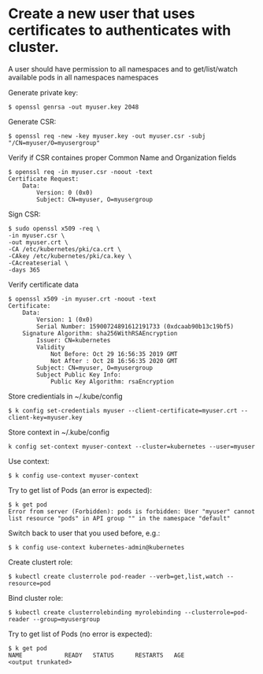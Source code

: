 # Create a new user that uses certificates to authenticates with cluster.
A user should have permission to all namespaces and to get/list/watch available pods in all namespaces namespaces


Generate private key:
```
$ openssl genrsa -out myuser.key 2048
```

Generate CSR:
```
$ openssl req -new -key myuser.key -out myuser.csr -subj "/CN=myuser/O=myusergroup" 
```

Verify if CSR containes proper Common Name and Organization fields
```
$ openssl req -in myuser.csr -noout -text
Certificate Request:
    Data:
        Version: 0 (0x0)
        Subject: CN=myuser, O=myusergroup

```

Sign CSR:
```
$ sudo openssl x509 -req \
-in myuser.csr \
-out myuser.crt \
-CA /etc/kubernetes/pki/ca.crt \
-CAkey /etc/kubernetes/pki/ca.key \
-CAcreateserial \
-days 365
```

Verify certificate data
```
$ openssl x509 -in myuser.crt -noout -text
Certificate:
    Data:
        Version: 1 (0x0)
        Serial Number: 15900724891612191733 (0xdcaab90b13c19bf5)
    Signature Algorithm: sha256WithRSAEncryption
        Issuer: CN=kubernetes
        Validity
            Not Before: Oct 29 16:56:35 2019 GMT
            Not After : Oct 28 16:56:35 2020 GMT
        Subject: CN=myuser, O=myusergroup
        Subject Public Key Info:
            Public Key Algorithm: rsaEncryption
```

Store credientials in ~/.kube/config 
```
$ k config set-credentials myuser --client-certificate=myuser.crt --client-key=myuser.key 
```

Store context in ~/.kube/config 
```
k config set-context myuser-context --cluster=kubernetes --user=myuser
```

Use context:
```
$ k config use-context myuser-context
```

Try to get list of Pods (an error is expected):
```
$ k get pod
Error from server (Forbidden): pods is forbidden: User "myuser" cannot list resource "pods" in API group "" in the namespace "default"
```

Switch back to user that you used before, e.g.:
```
$ k config use-context kubernetes-admin@kubernetes
```


Create clustert role:
```
$ kubectl create clusterrole pod-reader --verb=get,list,watch --resource=pod
```

Bind cluster role:
```
$ kubectl create clusterrolebinding myrolebinding --clusterrole=pod-reader --group=myusergroup
```

Try to get list of Pods (no error is expected):
```
$ k get pod
NAME            READY   STATUS      RESTARTS   AGE
<output trunkated>
```

